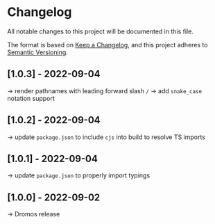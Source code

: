 # Changelog

All notable changes to this project will be documented in this file.

The format is based on [Keep a Changelog](https://keepachangelog.com/en/1.0.0/),
and this project adheres to [Semantic Versioning](https://semver.org/spec/v2.0.0.html).

## [1.0.3] - 2022-09-04

→ render pathnames with leading forward slash `/`
→ add `snake_case` notation support

## [1.0.2] - 2022-09-04

→ update `package.json` to include `cjs` into build to resolve TS imports

## [1.0.1] - 2022-09-04

→ update `package.json` to properly import typings

## [1.0.0] - 2022-09-02

→ Dromos release
